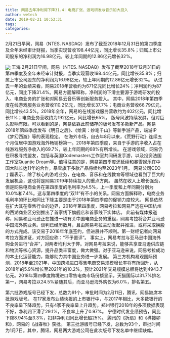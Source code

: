 ```yaml
---
title: 网易去年净利润下降31.4：电商扩张、游戏研发与音乐加大投入
author: wetech
date: 2019-02-21 10:53:31
tags: 
categories: 
---
```

2月21日早间，网易（NTES. NASDAQ）发布了截至2018年12月31日的第四季度及全年未经审计财报，当季实现营收198.44亿元，同比增长35.8%；归属上市公司股东的净利润为16.98亿元，较上年同期的12.86亿元增长32%。
<!-- more -->
<img align="center" border="0" src="https://imgcdn.yicai.com/uppics/images/2019/02/1cd1ac06819e3b5ac7a1b3be3a1e1f09.jpg" />
王海
2月21日早间，网易（NTES. NASDAQ）发布了截至2018年12月31日的第四季度及全年未经审计财报，当季实现营收198.44亿元，同比增长35.8%；归属上市公司股东的净利润为16.98亿元，较上年同期的12.86亿元增长32%。
从过去一年的业绩来看，网易2018年营收约为671亿元同比增长24%；净利润约为87亿元，同比下降31.4%。网易方面解释称，净利润的下滑主要源于游戏研发的投入、电商业务的扩张和对网易云音乐等创新服务投入。
其中，网易2018年第四季度在线游戏服务业务营收110.2亿元，同比增长37.7%；电商业务营收66.79亿元，同比增长43.5%。2018年全年，网易的在线游戏服务营收约为402亿元，同比增长11%；电商业务营收约为192亿元，同比增长65%。
版号风波持续发酵，但对巨头影响有限。可以看到的是，网易依靠此前储存的版号发布多款新产品。网易2018年第四季度发布《明日之后》、《绘真：妙笔千山》等新手游产品，端游IP《梦幻西游》等的表现稳定。
在海外市场，自去年8月以来，《荒野行动》连续五个月位居中国游戏海外畅销榜第一。2018年第四季度，来自于手游的净收入占在线游戏服务净收入的69.7%，较上年同期的68%有所增长。
在游戏领域，网易仍在积极寻找盟友，包括与英国Codemasters工作室共同研发手游，以及投资法国工作室Quantic Dream等。值得注意的是，网易第四季度还延续和暴雪娱乐在中国大陆长达11年的合作，暴雪旗下多款产品将续约至2023年1月。
网易公司CEO丁磊表示，除了核心的游戏业务，在电商、音乐和在线教育等领域也看到了巨大的发展机会，这也将是网易2019年持续投入的重点方向。
虽然在收入上增长强劲，但是网易电商业务在第四季度的毛利率为4.5%，上一季度和上年同期分别为10.0%和7.4%。这与第四季度的“双11”有不小的关系。网易方面解释称，电商业务毛利率的环比和同比下降主要是由于2018年第四季度的促销力度较大。
网易依然在扩大其在零售行业的边界，2018年第四季度，网易考拉和网易严选在中国杭州的西湖商业区分别推出了首家线下旗舰店和首家线下实体店。
此前有媒体报道称，网易和亚马逊正在推进一项有关中国电商业务的重组，网易考拉将合并亚马逊中国海外购业务。谈判已经历数月，且由网易考拉主动发起并推进，或将采取换股的方式完成。该交易于2018年年底签约，但进展并不顺利。第一财经记者向网易考拉方面求证，对方回应称：“不予置评”。
事实上，网易考拉与亚马逊中国海外购业务进行“合并”，对两者均利大于弊。对网易考拉来说，能够共享亚马逊供应链和物流等核心资源，提升品类丰富度，做大做强。对于亚马逊来说，网易考拉成功的本土化运营能力，能够助力其中国业务进一步发展。
第三方机构易观国际预测，2018年至2021年，中国跨境进口零售电商交易规模增长率将有所回升，从2018年的5.9%增长至2021年的10.2%，预计2021年交易规模总额将达到4943.7亿元。2018年第四季度跨境进口零售电商市场份额显示，天猫国际以31.7%排名第一，网易考拉以24.5%紧随其后，而亚马逊海外购仅为6.0%，排名第五。
 
 
第六批游戏版号已经下发，总数为91个，审批时间为2月11日，腾讯、网易缺席本批游戏版号。
在17家发布业绩快报的上市银行中，与2017年相比，大多数银行的不良率呈下降趋势，只有4家不良率呈上升趋势。郑州银行2018年的多项数据表现不好，净利润下滑了29.1%，不良率上升了0.97%。
宁德时代发业绩预告，同比下降8.94%至3.3%，扣非净利润同比增长超25%。
腾讯的《折扇》和《榫接卯和》，网易的《战春秋》获批。
第三批游版号已经下发，总数为93个，审批时间为1月7日。其中，腾讯、网易两大游戏公司在此次版号下发名单中继续缺席。
